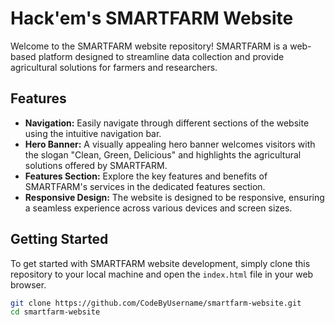 # Hack'em's SMARTFARM Website

Welcome to the SMARTFARM website repository! SMARTFARM is a web-based platform designed to streamline data collection and provide agricultural solutions for farmers and researchers.

## Features

- **Navigation:** Easily navigate through different sections of the website using the intuitive navigation bar.
- **Hero Banner:** A visually appealing hero banner welcomes visitors with the slogan "Clean, Green, Delicious" and highlights the agricultural solutions offered by SMARTFARM.
- **Features Section:** Explore the key features and benefits of SMARTFARM's services in the dedicated features section.
- **Responsive Design:** The website is designed to be responsive, ensuring a seamless experience across various devices and screen sizes.

## Getting Started

To get started with SMARTFARM website development, simply clone this repository to your local machine and open the `index.html` file in your web browser.

```bash
git clone https://github.com/CodeByUsername/smartfarm-website.git
cd smartfarm-website
